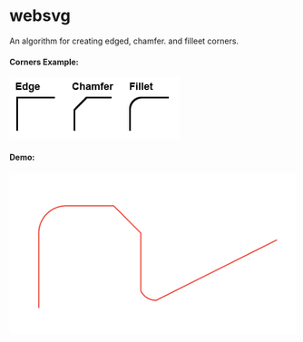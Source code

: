 # websvg
An algorithm for creating edged, chamfer. and filleet corners.

#### Corners Example:
![corners](./corners.jpeg "Corners Example")
#### Demo:
![demo](./preview.png "Demo")